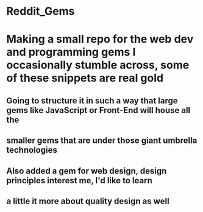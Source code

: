 # Reddit_Gems
# Making a small repo for the web dev and programming gems I occasionally stumble across, some of these snippets are real gold
## Going to structure it in such a way that large gems like JavaScript or Front-End will house all the 
## smaller gems that are under those giant umbrella technologies

## Also added a gem for web design, design principles interest me, I'd like to learn 
## a little it more about quality design as well
